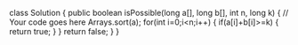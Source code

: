 class Solution {
    public boolean isPossible(long a[], long b[], int n, long k) {
        // Your code goes here
        Arrays.sort(a);
        for(int i=0;i<n;i++)
        {
            if(a[i]+b[i]>=k)
            {
                return true;
            }
        }
        return false;
    }
}
